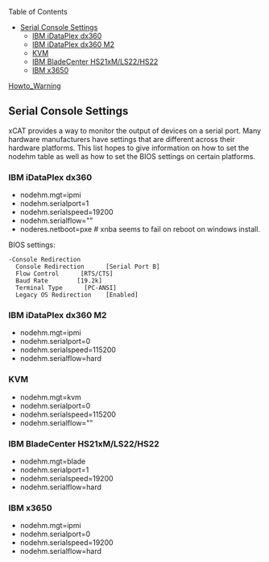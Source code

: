 <!-- START doctoc generated TOC please keep comment here to allow auto update -->
<!-- DON'T EDIT THIS SECTION, INSTEAD RE-RUN doctoc TO UPDATE -->
Table of Contents

- [Serial Console Settings](#serial-console-settings)
  - [IBM iDataPlex dx360](#ibm-idataplex-dx360)
  - [IBM iDataPlex dx360 M2](#ibm-idataplex-dx360-m2)
  - [KVM](#kvm)
  - [IBM BladeCenter HS21xM/LS22/HS22](#ibm-bladecenter-hs21xmls22hs22)
  - [IBM x3650](#ibm-x3650)

<!-- END doctoc generated TOC please keep comment here to allow auto update -->

[Howto_Warning](Howto_Warning)


## Serial Console Settings

xCAT provides a way to monitor the output of devices on a serial port. Many hardware manufacturers have settings that are different across their hardware platforms. This list hopes to give information on how to set the nodehm table as well as how to set the BIOS settings on certain platforms. 

### IBM iDataPlex dx360

  * nodehm.mgt=ipmi 
  * nodehm.serialport=1 
  * nodehm.serialspeed=19200 
  * nodehm.serialflow="" 
  * noderes.netboot=pxe # xnba seems to fail on reboot on windows install. 

BIOS settings: 
    
    -Console Redirection
      Console Redirection      [Serial Port B]
      Flow Control      [RTS/CTS]
      Baud Rate        [19.2k]
      Terminal Type      [PC-ANSI]
      Legacy OS Redirection    [Enabled]
    

### IBM iDataPlex dx360 M2

  * nodehm.mgt=ipmi 
  * nodehm.serialport=0 
  * nodehm.serialspeed=115200 
  * nodehm.serialflow=hard 

### KVM

  * nodehm.mgt=kvm 
  * nodehm.serialport=0 
  * nodehm.serialspeed=115200 
  * nodehm.serialflow="" 

### IBM BladeCenter HS21xM/LS22/HS22

  * nodehm.mgt=blade 
  * nodehm.serialport=1 
  * nodehm.serialspeed=19200 
  * nodehm.serialflow=hard 

  


### IBM x3650

  * nodehm.mgt=ipmi 
  * nodehm.serialport=0 
  * nodehm.serialspeed=19200 
  * nodehm.serialflow=hard 
